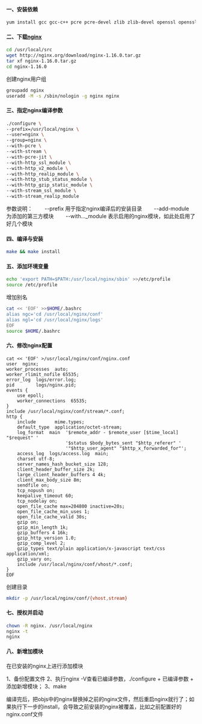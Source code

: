 #### 一、安装依赖

```bash
yum install gcc gcc-c++ pcre pcre-devel zlib zlib-devel openssl openssl-devel -y 
```

#### 二、下载[nginx](http://nginx.org/download/nginx-1.16.0.tar.gz)
```bash
cd /usr/local/src
wget http://nginx.org/download/nginx-1.16.0.tar.gz
tar xf nginx-1.16.0.tar.gz
cd nginx-1.16.0
```
创建nginx用户组

 ```bash
groupadd nginx
useradd -M -s /sbin/nologin -g nginx nginx
 ```

#### 三、指定nginx编译参数

```bash
./configure \
--prefix=/usr/local/nginx \
--user=nginx \
--group=nginx \
--with-pcre \
--with-stream \
--with-pcre-jit \
--with-http_ssl_module \
--with-http_v2_module \
--with-http_realip_module \
--with-http_stub_status_module \
--with-http_gzip_static_module \
--with-stream_ssl_module \
--with-stream_realip_module
```

参数说明：
　　--prefix 用于指定nginx编译后的安装目录
　　--add-module 为添加的第三方模块
　　--with..._module 表示启用的nginx模块，如此处启用了好几个模块

#### 四、编译与安装
```bash
make && make install
```

#### 五、添加环境变量

 ```bash
echo 'export PATH=$PATH:/usr/local/nginx/sbin' >>/etc/profile
source /etc/profile
 ```

增加别名

```bash
cat << 'EOF' >>$HOME/.bashrc
alias ngc='cd /usr/local/nginx/conf'
alias ngl='cd /usr/local/nginx/logs'
EOF
source $HOME/.bashrc
```

#### 六、修改nginx配置

```nginx
cat << 'EOF' >/usr/local/nginx/conf/nginx.conf
user  nginx;
worker_processes  auto;
worker_rlimit_nofile 65535;
error_log  logs/error.log;
pid        logs/nginx.pid;
events {
    use epoll;
    worker_connections  65535;
}
include /usr/local/nginx/conf/stream/*.conf;
http {
    include       mime.types;
    default_type  application/octet-stream;
    log_format  main  '$remote_addr - $remote_user [$time_local] "$request" '
                      '$status $body_bytes_sent "$http_referer" '
                      '"$http_user_agent" "$http_x_forwarded_for"';
    access_log  logs/access.log  main;
    charset utf-8;
    server_names_hash_bucket_size 128;
    client_header_buffer_size 2k;
    large_client_header_buffers 4 4k;
    client_max_body_size 8m;
    sendfile on;
    tcp_nopush on;
    keepalive_timeout 60;
    tcp_nodelay on;
    open_file_cache max=204800 inactive=20s;
    open_file_cache_min_uses 1;
    open_file_cache_valid 30s;
    gzip on;
    gzip_min_length 1k;
    gzip_buffers 4 16k;
    gzip_http_version 1.0;
    gzip_comp_level 2;
    gzip_types text/plain application/x-javascript text/css application/xml;
    gzip_vary on;
    include /usr/local/nginx/conf/vhost/*.conf;
}
EOF
```

创建目录

```bash
mkdir -p /usr/local/nginx/conf/{vhost,stream}
```

#### 七、授权并启动

```bash
chown -R nginx. /usr/local/nginx
nginx -t
nginx
```

#### 八、新增加模块

在已安装的nginx上进行添加模块

1、备份配置文件
2、执行nginx -V查看已编译参数，./configure + 已编译参数 + 添加新增模块；
3、make

编译完后，把objs中的nginx替换掉之前的nginx文件，然后重启nginx就行了；如果执行下一步的install，会导致之前安装的nginx被覆盖，比如之前配置好的nginx.conf文件

